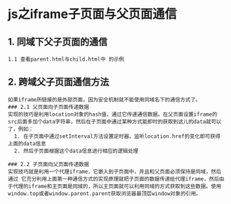 # js之iframe子页面与父页面通信

## 1. 同域下父子页面的通信
    1.1 查看parent.html与child.html中 的示例
## 2. 跨域父子页面通信方法
    如果iframe所链接的是外部页面，因为安全机制就不能使用同域名下的通信方式了。
    ### 2.1 父页面向子页面传递数据
    实现的技巧是利用location对象的hash值，通过它传递通信数据。在父页面设置iframe的src后面多加个data字符串，然后在子页面中通过某种方式能即时的获取到这儿的data就可以了，例如：
      1. 在子页面中通过setInterval方法设置定时器，监听location.href的变化即可获得上面的data信息
      2. 然后子页面根据这个data信息进行相应的逻辑处理

    ### 2.2 子页面向父页面传递数据
    实现技巧就是利用一个代理iframe，它嵌入到子页面中，并且和父页面必须保持是同域，然后通过 它充分利用上面第一种通信方式的实现原理就把子页面的数据传递给代理iframe，然后由于代理的iframe和主页面是同域的，所以主页面就可以利用同域的方式获取到这些数据。使用 window.top或者window.parent.parent获取浏览器最顶层window对象的引用。

